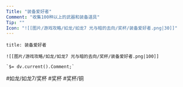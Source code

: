 ```yaml
---
Title: "装备爱好者"
Comment: "收集100种以上的武器和装备道具"
Tip: ""
Icon: "![[图片/游戏攻略/如龙/如龙7 光与暗的去向/奖杯/装备爱好者.png|30]]"
---
```

```ad-common-bronze-trophy
title: 装备爱好者

![[图片/游戏攻略/如龙/如龙7 光与暗的去向/奖杯/装备爱好者.png|100]]

`$= dv.current().Comment;`

```

#如龙/如龙7/奖杯 #奖杯 #奖杯/铜
